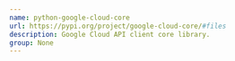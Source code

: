 ```yaml
---
name: python-google-cloud-core
url: https://pypi.org/project/google-cloud-core/#files
description: Google Cloud API client core library.
group: None
---
```

